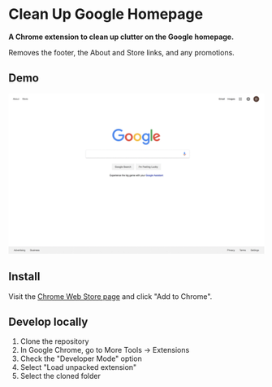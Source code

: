 # Clean Up Google Homepage
**A Chrome extension to clean up clutter on the Google homepage.**  
  
Removes the footer, the About and Store links, and any promotions.

## Demo

![Demo](https://raw.githubusercontent.com/davidbobyang/clean-up-google-homepage/master/demo.gif)

## Install

Visit the [Chrome Web Store page](https://chrome.google.com/webstore/detail/github-mention-highlighte/ojclbekffnkgbacniibdebdihhgenlkp) and click "Add to Chrome".

## Develop locally

1. Clone the repository
2. In Google Chrome, go to More Tools -> Extensions
3. Check the "Developer Mode" option
4. Select "Load unpacked extension"
5. Select the cloned folder
